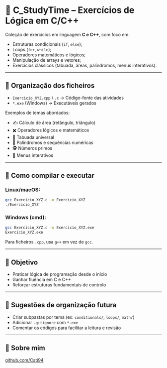 # 🧠 C\_StudyTime – Exercícios de Lógica em C/C++

Coleção de exercícios em linguagem **C e C++**, com foco em:

* Estruturas condicionais (`if`, `else`);
* Loops (`for`, `while`);
* Operadores matemáticos e lógicos;
* Manipulação de arrays e vetores;
* Exercícios clássicos (tabuada, áreas, palíndromos, menus interativos).

---

## 📁 Organização dos ficheiros

* `Exercicio_XYZ.cpp` / `.c` → Código-fonte das atividades
* `*.exe` (Windows) → Executáveis gerados

Exemplos de temas abordados:

* ✍️ Cálculo de área (retângulo, triângulo)
* ✖️ Operadores lógicos e matemáticos
* 🔢 Tabuada universal
* 🔀 Palíndromos e sequências numéricas
* 🕵️ Números primos
* 🔹 Menus interativos

---

## 🚀 Como compilar e executar

### Linux/macOS:

```bash
gcc Exercicio_XYZ.c -o Exercicio_XYZ
./Exercicio_XYZ
```

### Windows (cmd):

```bash
gcc Exercicio_XYZ.c -o Exercicio_XYZ.exe
Exercicio_XYZ.exe
```

Para ficheiros `.cpp`, usa `g++` em vez de `gcc`.

---

## 🌟 Objetivo

* Praticar lógica de programação desde o início
* Ganhar fluência em C e C++
* Reforçar estruturas fundamentais de controlo

---

## 📌 Sugestões de organização futura

* Criar subpastas por tema (ex: `conditionals/`, `loops/`, `math/`)
* Adicionar `.gitignore` com `*.exe`
* Comentar os códigos para facilitar a leitura e revisão

---

## 🔗 Sobre mim

[github.com/Cati94](https://github.com/Cati94)
